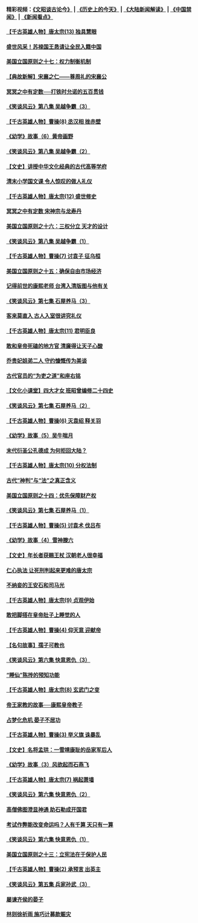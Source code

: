#### 精彩视频：[《文昭谈古论今》](http://45.32.25.56/wenzhao) | [《历史上的今天》](http://45.32.25.56/today-in-history) | [《大陆新闻解读》](http://45.32.25.56/ntdtv-comedy) | [《中国禁闻》](http://45.32.25.56/ntdtv-news) | [《新闻看点》](http://45.32.25.56/news-insight) 

 #### [【千古英雄人物】唐太宗(13) 独具慧眼](../pages/nsc975/n8034179.md?t=02041831) 

#### [盛世风采！苏禄国王恳请让全民入籍中国](../pages/nsc975/n10992284.md?t=02041831) 

#### [美国立国原则之十七：权力制衡机制](../pages/nsc975/n11002624.md?t=02041831) 

#### [【典故新解】宋襄之仁——尊周礼的宋襄公](../pages/nsc975/n11018653.md?t=02041831) 

#### [冥冥之中有定数──打铁时允诺的五百贯钱](../pages/nsc975/n334213.md?t=02041831) 

#### [《笑谈风云》第八集 吴越争霸（3）](../pages/nsc975/n11010889.md?t=02041831) 

#### [【千古英雄人物】曹操(8) 丞汉相 挫赤壁](../pages/nsc975/n7662490.md?t=02041831) 

#### [《幼学》故事（6）黄帝画野](../pages/nsc975/n10990546.md?t=02041831) 

#### [《笑谈风云》第八集 吴越争霸（2）](../pages/nsc975/n10996834.md?t=02041831) 

#### [【文史】讲授中华文化经典的古代高等学府](../pages/nsc975/n11003895.md?t=02041831) 

#### [清末小学国文课 令人惊叹的做人礼仪](../pages/nsc975/n10980226.md?t=02041831) 

#### [【千古英雄人物】唐太宗(12) 盛世修史](../pages/nsc975/n8034115.md?t=02041831) 

#### [冥冥之中有定数 宋神宗与龙寿丹](../pages/nsc975/n11008770.md?t=02041831) 

#### [美国立国原则之十六：三权分立 天才的设计](../pages/nsc975/n10991293.md?t=02041831) 

#### [《笑谈风云》第八集 吴越争霸（1）](../pages/nsc975/n10987751.md?t=02041831) 

#### [【千古英雄人物】曹操(7) 讨袁子 征乌桓](../pages/nsc975/n7662459.md?t=02041831) 

#### [美国立国原则之十五：确保自由市场经济](../pages/nsc975/n10957715.md?t=02041831) 

#### [记得前世的康熙老师 台湾入清版图与他有关](../pages/nsc975/n11004761.md?t=02041831) 

#### [《笑谈风云》第七集 石屋养马（3）](../pages/nsc975/n10964155.md?t=02041831) 

#### [客来莫直入 古人入室很讲究礼仪](../pages/nsc975/n11002636.md?t=02041831) 

#### [【千古英雄人物】唐太宗(11) 君明臣良](../pages/nsc975/n8030388.md?t=02041831) 

#### [敢和皇帝死磕的地方官 清廉得让天子心酸](../pages/nsc975/n10999336.md?t=02041831) 

#### [乔贵妃姐弟二人 守约慷慨传为美谈](../pages/nsc975/n10842491.md?t=02041831) 

#### [古代官员的“为吏之道”和座右铭](../pages/nsc975/n10989890.md?t=02041831) 

#### [【文化小课堂】四大才女 班昭曾编修二十四史](../pages/nsc975/n10996143.md?t=02041831) 

#### [《笑谈风云》第七集 石屋养马（2）](../pages/nsc975/n10964109.md?t=02041831) 

#### [【千古英雄人物】曹操(6) 灭袁绍 释关羽](../pages/nsc975/n7662436.md?t=02041831) 

#### [《幼学》故事（5）吴牛喘月](../pages/nsc975/n10806013.md?t=02041831) 

#### [末代衍圣公孔德成 为何拒回大陆？](../pages/nsc975/n10992548.md?t=02041831) 

#### [【千古英雄人物】唐太宗(10) 分权法制](../pages/nsc975/n8025970.md?t=02041831) 

#### [古代“神判”与“法”之真正含义](../pages/nsc975/n10982291.md?t=02041831) 

#### [美国立国原则之十四：优先保障财产权](../pages/nsc975/n10954086.md?t=02041831) 

#### [《笑谈风云》第七集 石屋养马（1）](../pages/nsc975/n10964072.md?t=02041831) 

#### [【千古英雄人物】曹操(5) 讨袁术 伐吕布](../pages/nsc975/n7637126.md?t=02041831) 

#### [《幼学》故事（4）雪神滕六](../pages/nsc975/n10806012.md?t=02041831) 

#### [【文史】年长者获赐王杖 汉朝老人很幸福](../pages/nsc975/n10980263.md?t=02041831) 

#### [仁心执法 让死刑判起来更难的唐太宗](../pages/nsc975/n10979954.md?t=02041831) 

#### [不纳妾的王安石和司马光](../pages/nsc975/n2647438.md?t=02041831) 

#### [【千古英雄人物】唐太宗(9) 贞观伊始](../pages/nsc975/n8022938.md?t=02041831) 

#### [敢把脚搭在皇帝肚子上睡觉的人](../pages/nsc975/n10975530.md?t=02041831) 

#### [【千古英雄人物】曹操(4) 仰天意 迎献帝](../pages/nsc975/n7637003.md?t=02041831) 

#### [【名句故事】孺子可教也](../pages/nsc975/n10371944.md?t=02041831) 

#### [《笑谈风云》第六集 快意恩仇（3）](../pages/nsc975/n10953824.md?t=02041831) 

#### [“睡仙”陈抟的预知功能](../pages/nsc975/n10955272.md?t=02041831) 

#### [【千古英雄人物】唐太宗(8) 玄武门之变](../pages/nsc975/n7979461.md?t=02041831) 

#### [帝王家教的故事──康熙皇帝教子](../pages/nsc975/n10764254.md?t=02041831) 

#### [占梦化危机 晏子不居功](../pages/nsc975/n232663.md?t=02041831) 

#### [【千古英雄人物】曹操(3) 举义旗 诛暴乱](../pages/nsc975/n7576061.md?t=02041831) 

#### [【文史】名将孟珙：一雪靖康耻的岳家军后人](../pages/nsc975/n10949269.md?t=02041831) 

#### [《幼学》故事（3）风欲起而石燕飞](../pages/nsc975/n10806010.md?t=02041831) 

#### [【千古英雄人物】唐太宗(7) 祸起萧墙](../pages/nsc975/n7979459.md?t=02041831) 

#### [《笑谈风云》第六集 快意恩仇（2）](../pages/nsc975/n10950714.md?t=02041831) 

#### [高僧佛图澄显神通 助石勒成开国君](../pages/nsc975/n10960107.md?t=02041831) 

#### [考试作弊能改变命运吗？人有千算 天只有一算](../pages/nsc975/n10959716.md?t=02041831) 

#### [《笑谈风云》第六集 快意恩仇（1）](../pages/nsc975/n10938848.md?t=02041831) 

#### [美国立国原则之十三：立宪法在于保护人民](../pages/nsc975/n10942497.md?t=02041831) 

#### [【千古英雄人物】曹操(2) 承预言 出英主](../pages/nsc975/n7576051.md?t=02041831) 

#### [《笑谈风云》第五集 兵家孙武（3）](../pages/nsc975/n10938826.md?t=02041831) 

#### [屡谏齐侯的晏子](../pages/nsc975/n4602309.md?t=02041831) 

#### [林则徐祈雨 施巧计募款赈灾](../pages/nsc975/n10877741.md?t=02041831) 

